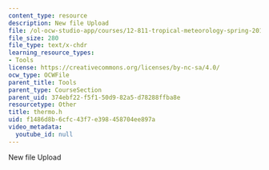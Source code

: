 ```yaml
---
content_type: resource
description: New file Upload
file: /ol-ocw-studio-app/courses/12-811-tropical-meteorology-spring-2011/f1486d8b6cfc43f7e398458704ee897a_thermo.h
file_size: 280
file_type: text/x-chdr
learning_resource_types:
- Tools
license: https://creativecommons.org/licenses/by-nc-sa/4.0/
ocw_type: OCWFile
parent_title: Tools
parent_type: CourseSection
parent_uid: 374ebf22-f5f1-50d9-82a5-d78288ffba8e
resourcetype: Other
title: thermo.h
uid: f1486d8b-6cfc-43f7-e398-458704ee897a
video_metadata:
  youtube_id: null
---
```

New file Upload